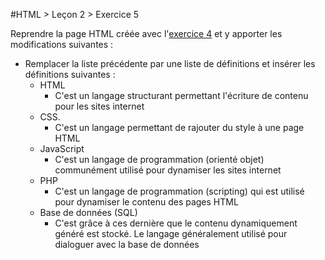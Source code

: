 #HTML > Leçon 2 > Exercice 5

Reprendre la page HTML créée avec l'[exercice 4](https://github.com/blank-project/_blank-exercises/tree/master/exercises/html/lesson2/exercise4) et y apporter les modifications suivantes :
* Remplacer la liste précédente par une liste de définitions et insérer les définitions suivantes :
  * HTML
    * C'est un langage structurant permettant l'écriture de contenu pour les sites internet
  * CSS.
    * C'est un langage permettant de rajouter du style à une page HTML
  * JavaScript
    * C'est un langage de programmation (orienté objet) communément utilisé pour dynamiser les sites internet
  * PHP
    * C'est un langage de programmation (scripting) qui est utilisé pour dynamiser le contenu des pages HTML
  * Base de données (SQL)
    * C'est grâce à ces dernière que le contenu dynamiquement généré est stocké. Le langage généralement utilisé pour dialoguer avec la base de données
